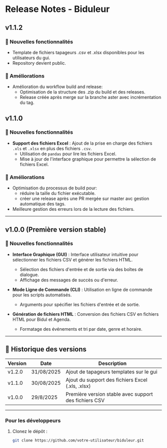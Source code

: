 # Release Notes - Biduleur

## v1.1.2
### 🌟 Nouvelles fonctionnalités
- Template de fichiers tapageurs .csv et .xlsx disponibles pour les utilisateurs du gui.
- Repository devient public.

### 🔧 Améliorations
- Amélioration du workflow build and release:
  - Optimisation de la structure des .zip du build et des releases.
  - Release créée après merge sur la branche aster avec incrémentation du tag.

## v1.1.0
### 🌟 Nouvelles fonctionnalités
- **Support des fichiers Excel** : Ajout de la prise en charge des fichiers `.xls` et `.xlsx` en plus des fichiers `.csv`.
  - Utilisation de `pandas` pour lire les fichiers Excel.
  - Mise à jour de l'interface graphique pour permettre la sélection de fichiers Excel.

### 🔧 Améliorations
- Optimisation du processus de build pour:
  - réduire la taille du fichier exécutable.
  - créer une release après une PR mergée sur master avc gestion automatique des tags.
- Meilleure gestion des erreurs lors de la lecture des fichiers.

---

## v1.0.0 (Première version stable)
### 🌟 Nouvelles fonctionnalités
- **Interface Graphique (GUI)** : Interface utilisateur intuitive pour sélectionner les fichiers CSV et générer les fichiers HTML.
  - Sélection des fichiers d'entrée et de sortie via des boîtes de dialogue.
  - Affichage des messages de succès ou d'erreur.

- **Mode Ligne de Commande (CLI)** : Utilisation en ligne de commande pour les scripts automatisés.
  - Arguments pour spécifier les fichiers d'entrée et de sortie.

- **Génération de fichiers HTML** : Conversion des fichiers CSV en fichiers HTML pour Bidul et Agenda.
  - Formatage des événements et tri par date, genre et horaire.

---

## 📅 Historique des versions

| Version | Date       | Description                                           |
|---------|------------|-------------------------------------------------------|
| v1.2.0  | 31/08/2025  | Ajout de tapageurs templates sur le gui               |
| v1.1.0  | 30/08/2025 | Ajout du support des fichiers Excel (.xls, .xlsx)     |
| v1.0.0  | 29/8/2025  | Première version stable avec support des fichiers CSV |

---

### Pour les développeurs
1. Clonez le dépôt :
   ```bash
   git clone https://github.com/votre-utilisateur/biduleur.git
